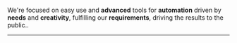 
\
\
\
We're focused on easy use and **advanced** tools for **automation** driven by **needs** and **creativity**, fulfilling our **requirements**, driving the results to the public..

---
